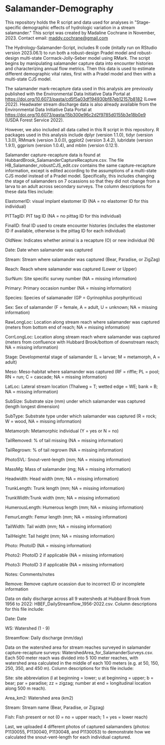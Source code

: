 # Salamander-Demography
This repository holds the R script and data used for analyses in "Stage-specific demographic effects of hydrologic variation in a stream salamander." This script was created by Madaline Cochrane in November, 2023. Contact email: maddy.cochrane@gmail.com

The Hydrology-Salamander-Script, includes R code (initally run on RStudio version 2023.06.1) to run both a robust-design Pradel model and robust-design multi-state Cormack-Jolly-Seber model using RMark. The script begins by manipulating salamander capture data into encounter histories and characterizing annual flow metrics. Then this data is used to estimate different demographic vital rates, first with a Pradel model and then with a multi-state CJS model. 

The salamander mark-recapture data used in this analysis are previously published with the Environmental Data Initiative Data Portal at https://doi.org/10.6073/pasta/cd5f5a03df194930bf87eb12157b8182 (Lowe 2022). Headwater stream discharge data is also already available from the Environmental Data Initiative Data Portal at https://doi.org/10.6073/pasta/15b300e96c2d2f9785d0155b3e18b0e9 (USDA Forest Service 2022). 

However, we also included all data called in this R script in this repository. R packages used in this analysis include dplyr (version 1.1.0), tidyr (version 1.3.0), RMmark (version 3.0.0), ggplot2 (version 3.4.2), lubridate (version 1.9.1), ggprism (version 1.0.4), and mblm (version 0.12.1). 

Salamander capture-recapture data is found at HubbardBrook_SalamanderCaptureRecapture.csv. The file HB_Salamander_robustCJS_edit.csv contains the same capture-recapture information, except  is edited according to the assumptions of a multi-state CJS model instead of a Pradel model. Specifically, this includes changing the stage of salamanders on 7 ocassions so that they did not change from a larva to an adult across secondary surveys. The column descriptions for these data files include: 

ElastomerID: visual implant elastomer ID (NA = no elastomer ID for this individual)

PITTagID: PIT tag ID (NA = no pittag ID for this individual)

FinalID: final ID used to create encounter histories (includes the elastomer ID if available, otherwise is the pittag ID for each individual)

OldNew: Indicates whether animal is a recapture (O) or new individual (N)

Date: Date when salamander was captured

Stream: Stream where salamander was captured (Bear, Paradise, or ZigZag)

Reach: Reach where salamander was captured (Lower or Upper)

SurNum: Site specific survey number (NA = missing information)

Primary: Primary occasion number (NA = missing information)

Species: Species of salamanader (GP = Gyrinophilus porphyriticus)

Sex: Sex of salamander (F = female, A = adult, U = unknown; NA = missing information)

RawLongLoc: Location along stream reach where salamander was captured (meters from bottom end of reach; NA = missing information)

CorrLongLoc: Location along stream reach where salamander was captured (meters from confluence with Hubbard Brook/bottom of downstream reach; NA = missing information)

Stage: Developmental stage of salamander (L = larvae; M = metamorph, A = adult)

Meso: Meso-habitat where salamander was captured (RF = riffle; PL = pool; RN = run; C = cascade; NA = missing information)

LatLoc: Lateral stream location (Thalweg = T; wetted edge = WE; bank = B; NA = missing information)

SubSize: Substrate size (mm) under which salamander was captured (length longest dimension)

SubType: Substrate type under which salamander was captured (R = rock; W = wood, NA = missing information)

Metamorph: Metamorphic individual (Y = yes or N = no)

TailRemoved: % of tail missing (NA = missing information)

TailRegrown: % of tail regrown (NA = missing information)

PhotoSVL: Snout-vent-length (mm; NA = missing information)

MassMg: Mass of salamander (mg; NA = missing information)

Headwidth: Head width (mm; NA = missing information)

TrunkLength: Trunk length (mm; NA = missing information)

TrunkWidth:Trunk width (mm; NA = missing information)

HumerousLength: Humerous length (mm; NA = missing information)

FemurLength: Femur length (mm; NA = missing information)

TailWidth: Tail width (mm; NA = missing information)

TailHeight: Tail height (mm; NA = missing information)

Photo: PhotoID (NA = missing information)

Photo2: PhotoID 2 if applicable (NA = missing information)

Photo3: PhotoID 3 if applicable (NA = missing information)

Notes: Comments/notes

Remove: Remove capture ocassion due to incorrect ID or incomplete information



Data on daily discharge across all 9 watersheds at Hubbard Brook from 1956 to 2022: HBEF_DailyStreamflow_1956-2022.csv. Column descriptions for this file include: 

Date: Date

WS: Watershed (1 - 9)

Streamflow: Daily discharge (mm/day)



Data on the watershed area for stream reaches surveyed in salamander capture-recapture surveys: WatershedArea_for_SalamanderSurveys.csv. Each 500 meter reach was divided into 5 100 meter reaches, with watershed area calculated in the middle of each 100 meters (e.g. at 50, 150, 250, 350, and 450 m). Column descriptions for this file include: 

Site: site abbreviation (l at beginning = lower; u at beginning = upper; b = bear; par = paradise; zz = zigzag; number at end = longitudinal location along 500 m reach). 

Area_km2: Watershed area (km2)

Stream: Stream name (Bear, Paradise, or Zigzag)

Fish: Fish present or not (0 = no = upper reach; 1 = yes = lower reach)


Last, we uploaded 4 different photos of captured salamanders (photos: P1130055, P1130040, P1130048, and P1130053) to demonstrate how we calculated the snout-vent-length for each individual captured. 
